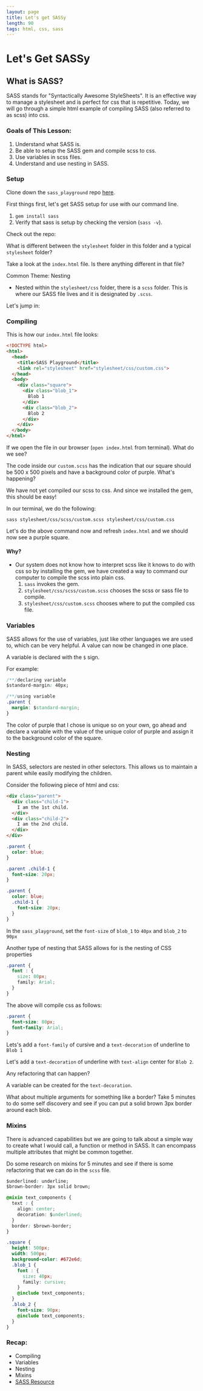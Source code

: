 ```yaml
---
layout: page
title: Let's get SASSy
length: 90
tags: html, css, sass
---
```


Let's Get SASSy
=================

What is SASS?
----------

SASS stands for "Syntactically Awesome StyleSheets". It is an effective way to manage a stylesheet and is perfect for css that is repetitive. Today, we will go through a simple html example of compiling SASS (also referred to as scss) into css.

### Goals of This Lesson:

1.  Understand what SASS is.
2.  Be able to setup the SASS gem and compile scss to css.
3.  Use variables in scss files.
4.  Understand and use nesting in SASS.

### Setup

Clone down the `sass_playground` repo [here](https://github.com/turingschool-examples/sass_playground).

First things first, let's get SASS setup for use with our command line.

1.  `gem install sass`
2.  Verify that sass is setup by checking the version (`sass -v`).

Check out the repo:

What is different between the `stylesheet` folder in this folder and a typical `stylesheet` folder?

Take a look at the `index.html` file. Is there anything different in that file?

Common Theme: Nesting

-   Nested within the `stylesheet/css` folder, there is a `scss` folder. This is where our SASS file lives and it is designated by `.scss`.


Let's jump in:

### Compiling


This is how our `index.html` file looks:

```html
<!DOCTYPE html>
<html>
  <head>
    <title>SASS Playground</title>
    <link rel="stylesheet" href="stylesheet/css/custom.css">
  </head>
  <body>
    <div class="square">
      <div class="blob_1">
        Blob 1
      </div>
      <div class="blob_2">
        Blob 2
      </div>
    </div>
  </body>
</html>
```

If we open the file in our browser (`open index.html` from terminal). What do we see?

The code inside our `custom.scss` has the indication that our square should be 500 x 500 pixels and have a background color of purple. What's happening?

We have not yet compiled our scss to css. And since we installed the gem, this should be easy!

In our terminal, we do the following:

```shell
sass stylesheet/css/scss/custom.scss stylesheet/css/custom.css
```

Let's do the above command now and refresh `index.html` and we should now see a purple square.

#### Why?

-   Our system does not know how to interpret scss like it knows to do with css so by installing the gem, we have created a way to command our computer to compile the scss into plain css.
    1.  `sass` invokes the gem.
    2.  `stylesheet/css/scss/custom.scss` chooses the scss or sass file to compile.
    3.   `stylesheet/css/custom.scss` chooses where to put the compiled css file.

### Variables

SASS allows for the use of variables, just like other languages we are used to, which can be very helpful. A  value can now be changed in one place.

A variable is declared with the `$` sign.

For example:

```css
/**/declaring variable
$standard-margin: 40px;

/**/using variable
.parent {
  margin: $standard-margin;
}
```

The color of purple that I chose is unique so on your own, go ahead and declare a variable with the value of the unique color of purple and assign it to the background color of the square.

### Nesting

In SASS, selectors are nested in other selectors. This allows us to maintain a parent while easily modifying the children.

Consider the following piece of html and css:

```html
<div class="parent">
  <div class="child-1">
    I am the 1st child.
  </div>
  <div class="child-2">
    I am the 2nd child.
  </div>
</div>
```

```css
.parent {
  color: blue;
}

.parent .child-1 {
  font-size: 20px;
}
```

```css
.parent {
  color: blue;
  .child-1 {
    font-size: 20px;
  }
}
```

In the `sass_playground`, set the `font-size` of `blob_1` to `40px` and `blob_2` to `90px`


Another type of nesting that SASS allows for is the nesting of CSS properties

```css
.parent {
  font : {
    size: 80px;
    family: Arial;
  }
}
```

The above will compile css as follows:

```css
.parent {
  font-size: 80px;
  font-family: Arial;
}
```

Lets's add a `font-family` of cursive and a `text-decoration` of underline to `Blob 1`

Let's add a `text-decoration` of underline with `text-align` center for `Blob 2`.


Any refactoring that can happen?

A variable can be created for the `text-decoration`.

What about multiple arguments for something like a border? Take 5 minutes to do some self discovery and see if you can put a solid brown 3px border around each blob.

### Mixins

There is advanced capabilities but we are going to talk about a simple way to create what I would call, a function or method in SASS. It can encompass multiple attributes that might be common together.

Do some research on mixins for 5 minutes and see if there is some refactoring that we can do in the `scss` file.

```css
$underlined: underline;
$brown-border: 3px solid brown;

@mixin text_components {
  text : {
    align: center;
    decoration: $underlined;
  }
  border: $brown-border;
}

.square {
  height: 500px;
  width: 500px;
  background-color: #672e6d;
  .blob_1 {
    font : {
      size: 40px;
      family: cursive;
    }
    @include text_components;
  }
  .blob_2 {
    font-size: 90px;
    @include text_components;
  }
}
```

### Recap:

-   Compiling
-   Variables
-   Nesting
-   Mixins 
-   [SASS Resource](http://sass-lang.com/)
